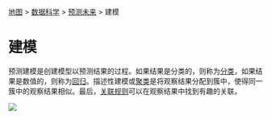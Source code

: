 [地图](data_mining_map.htm) > [数据科学](data_mining.htm) > [预测未来](predicting_the_future.htm) > 建模

# 建模

预测建模是创建模型以预测结果的过程。如果结果是分类的，则称为[分类](classification.htm)，如果结果是数值的，则称为[回归](regression.htm)。描述性建模或[聚类](clustering.htm)是将观察结果分配到簇中，使得同一簇中的观察结果相似。最后，[关联规则](association_rules.htm)可以在观察结果中找到有趣的关联。

<map name="FPMap0"></map>![](../Images/2f908e342aadf043f953f15c0f6787fe.jpg)
